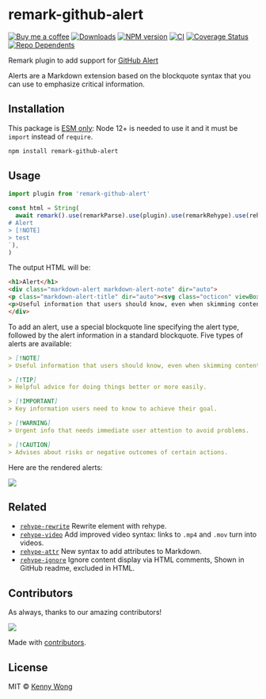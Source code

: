 remark-github-alert
===
<!--rehype:style=display: flex; height: 230px; align-items: center; justify-content: center; font-size: 38px;-->

[![Buy me a coffee](https://img.shields.io/badge/Buy%20me%20a%20coffee-048754?logo=buymeacoffee)](https://jaywcjlove.github.io/#/sponsor) 
[![Downloads](https://img.shields.io/npm/dm/remark-github-alert.svg?style=flat)](https://www.npmjs.com/package/remark-github-alert)
[![NPM version](https://img.shields.io/npm/v/remark-github-alert.svg?style=flat)](https://npmjs.org/package/remark-github-alert)
[![CI](https://github.com/jaywcjlove/remark-github-alert/actions/workflows/ci.yml/badge.svg)](https://github.com/jaywcjlove/remark-github-alert/actions/workflows/ci.yml)
[![Coverage Status](https://jaywcjlove.github.io/remark-github-alert/badges.svg)](https://jaywcjlove.github.io/remark-github-alert/lcov-report/)
[![Repo Dependents](https://badgen.net/github/dependents-repo/jaywcjlove/remark-github-alert)](https://github.com/jaywcjlove/remark-github-alert/network/dependents)

Remark plugin to add support for [GitHub Alert](https://docs.github.com/en/get-started/writing-on-github/getting-started-with-writing-and-formatting-on-github/basic-writing-and-formatting-syntax#alerts)

Alerts are a Markdown extension based on the blockquote syntax that you can use to emphasize critical information.

## Installation

This package is [ESM only](https://gist.github.com/sindresorhus/a39789f98801d908bbc7ff3ecc99d99c): Node 12+ is needed to use it and it must be `import` instead of `require`.

```bash
npm install remark-github-alert
```

## Usage

```js
import plugin from 'remark-github-alert'

const html = String(
  await remark().use(remarkParse).use(plugin).use(remarkRehype).use(rehypeStringify).process(`\
# Alert
> [!NOTE]
> test
`),
)
```

The output HTML will be:

```html
<h1>Alert</h1>
<div class="markdown-alert markdown-alert-note" dir="auto">
<p class="markdown-alert-title" dir="auto"><svg class="octicon" viewBox="0 0 16 16" width="16" height="16" aria-hidden="true"><path d="M0 8a8 8 0 1 1 16 0A8 8 0 0 1 0 8Zm8-6.5a6.5 6.5 0 1 0 0 13 6.5 6.5 0 0 0 0-13ZM6.5 7.75A.75.75 0 0 1 7.25 7h1a.75.75 0 0 1 .75.75v2.75h.25a.75.75 0 0 1 0 1.5h-2a.75.75 0 0 1 0-1.5h.25v-2h-.25a.75.75 0 0 1-.75-.75ZM8 6a1 1 0 1 1 0-2 1 1 0 0 1 0 2Z"></path></svg>NOTE</p>
<p>Useful information that users should know, even when skimming content.</p>
</div>
```

To add an alert, use a special blockquote line specifying the alert type, followed by the alert information in a standard blockquote. Five types of alerts are available:

```markdown
> [!NOTE]
> Useful information that users should know, even when skimming content.

> [!TIP]
> Helpful advice for doing things better or more easily.

> [!IMPORTANT]
> Key information users need to know to achieve their goal.

> [!WARNING]
> Urgent info that needs immediate user attention to avoid problems.

> [!CAUTION]
> Advises about risks or negative outcomes of certain actions.
```

Here are the rendered alerts:

![](https://docs.github.com/assets/cb-50447/mw-1440/images/help/writing/alerts-rendered.webp)

## Related

- [`rehype-rewrite`](https://github.com/jaywcjlove/rehype-rewrite) Rewrite element with rehype.
- [`rehype-video`](https://github.com/jaywcjlove/rehype-video) Add improved video syntax: links to `.mp4` and `.mov` turn into videos.
- [`rehype-attr`](https://github.com/jaywcjlove/rehype-attr) New syntax to add attributes to Markdown.
- [`rehype-ignore`](https://github.com/jaywcjlove/rehype-ignore) Ignore content display via HTML comments, Shown in GitHub readme, excluded in HTML.

## Contributors

As always, thanks to our amazing contributors!

<a href="https://github.com/jaywcjlove/remark-github-alert/graphs/contributors">
  <img src="https://jaywcjlove.github.io/remark-github-alert/CONTRIBUTORS.svg" />
</a>

Made with [contributors](https://github.com/jaywcjlove/github-action-contributors).

## License

MIT © [Kenny Wong](https://github.com/jaywcjlove)

